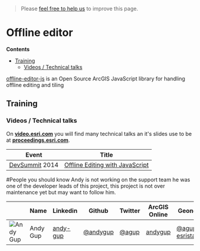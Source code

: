> Please [feel free to help us](https://github.com/hhkaos/awesome-arcgis#contributions) to
improve this page.

# Offline editor
<!-- START doctoc generated TOC please keep comment here to allow auto update -->
<!-- DON'T EDIT THIS SECTION, INSTEAD RE-RUN doctoc TO UPDATE -->
**Contents**

- [Training](#training)
  - [Videos / Technical talks](#videos--technical-talks)

<!-- END doctoc generated TOC please keep comment here to allow auto update -->

[offline-editor-js](https://github.com/Esri/offline-editor-js) is an Open Source ArcGIS JavaScript library for handling
offline editing and tiling

## Training

### Videos / Technical talks
On [**video.esri.com**](http://video.esri.com/search/web-appbuilder) you will find many technical talks an it's slides use to be at [**proceedings.esri.com**](https://www.google.es/webhp?sourceid=chrome-instant&ion=1&espv=2&ie=UTF-8#q=site%3Aproceedings.esri.com%20appbuilder).

|Event|Title|
|---|---|
|[DevSummit](http://www.esri.com/events/devsummit) 2014|[Offline Editing with JavaScript](http://www.esri.com/videos/watch?videoid=3371&channelid=LegacyVideo&isLegacy=true&title=offline-editing-with-javascript)|

#People you should know
Andy is not working on the support team he was one of the developer leads of
this project, this project is not over maintenance yet but may want to follow him.

||Name|Linkedin|Github|Twitter|ArcGIS Online|Geonet|
|---|---|---|---|---|---|---|
|![Andy Gup](https://avatars1.githubusercontent.com/u/510440?v=3&s=50)|Andy Gup|[andy-gup](https://www.linkedin.com/in/andy-gup-0a865a)|[@andygup](https://github.com/andygup)|[@agup](https://twitter.com/agup)|[andygup](http://www.arcgis.com/home/search.html?q=owner:andygup)|[@agup-esristaff](https://geonet.esri.com/people/agup-esristaff)
